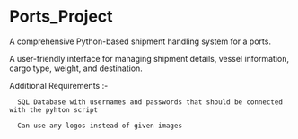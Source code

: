 # Ports_Project
A comprehensive Python-based shipment handling system for a ports.

A user-friendly interface for managing shipment details, vessel information, cargo type, weight, and
destination.

Additional Requirements :- 

      SQL Database with usernames and passwords that should be connected with the pyhton script
      
      Can use any logos instead of given images
